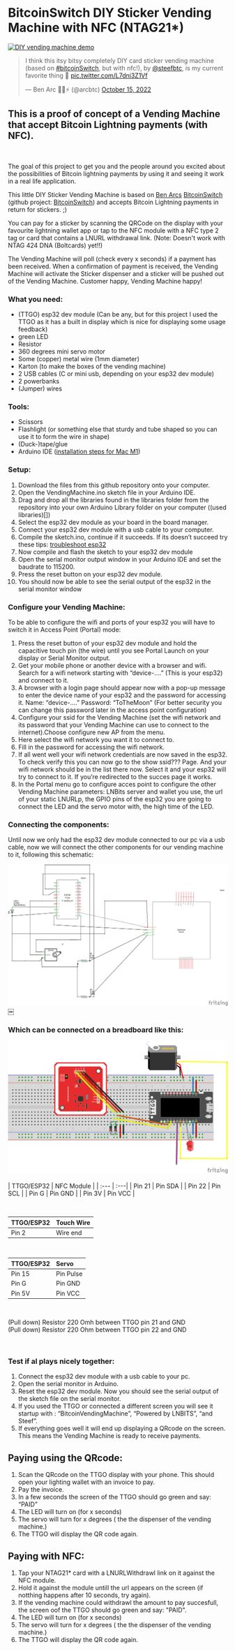 # BitcoinSwitch DIY Sticker Vending Machine with NFC (NTAG21*)

[![DIY vending machine demo](https://twitter.com/arcbtc/status/1581186711668678657)](https://twitter.com/arcbtc/status/1581186711668678657)

<blockquote class="twitter-tweet"><p lang="en" dir="ltr">I think this itsy bitsy completely DIY card sticker vending machine (based on <a href="https://twitter.com/hashtag/bitcoinSwitch?src=hash&amp;ref_src=twsrc%5Etfw">#bitcoinSwitch</a>, but with nfc!), by <a href="https://twitter.com/steefbtc?ref_src=twsrc%5Etfw">@steefbtc</a>, is my current favorite thing 🤗 <a href="https://t.co/L7dni3Z1Vf">pic.twitter.com/L7dni3Z1Vf</a></p>&mdash; Ben Arc 🏴󠁧󠁢󠁷󠁬󠁳󠁿✊⚡️ (@arcbtc) <a href="https://twitter.com/arcbtc/status/1581186711668678657?ref_src=twsrc%5Etfw">October 15, 2022</a></blockquote> <script async src="https://platform.twitter.com/widgets.js" charset="utf-8"></script>

## This is a proof of concept of a Vending Machine that accept Bitcoin Lightning payments (with NFC). 

<br>

<p>The goal of this  project to get you and the people around you excited about the possibilities of Bitcoin lightning payments by using it and seeing it work in a real life application.</p>

This little DIY Sticker Vending Machine is based on [Ben Arcs](https://github.com/arcbtc) [BitcoinSwitch](https://youtu.be/FeoIwTjv3YM) (github project: [BitcoinSwitch](https://github.com/arcbtc/bitcoinSwitch)) and accepts Bitcoin Lightning payments in return for stickers. ;)

<p>You can pay for a sticker by scanning the QRCode on the display with your favourite lightning wallet app or tap to the NFC module with a NFC type 2 tag or card that contains a LNURL withdrawal link. (Note: Doesn't work with NTAG 424 DNA (Boltcards) yet!!)</p>

<p>The Vending Machine will poll (check every x seconds) if a payment has been received.  When a confirmation of payment is received, the Vending Machine will activate the Sticker dispenser and a sticker will be pushed out of the Vending Machine. Customer happy, Vending Machine happy!<br></p>

### What you need:
- (TTGO) esp32 dev module (Can be any, but for this project I used the TTGO as it has a built in display which is nice for displaying some usage feedback)
- green LED
- Resistor 
- 360 degrees mini servo motor
- Some (copper) metal wire (1mm diameter)
- Karton (to make the boxes of the vending machine)
- 2 USB cables (C or mini usb, depending on your esp32 dev module)
- 2 powerbanks
- (Jumper) wires

### Tools:
- Scissors
- Flashlight (or something else that sturdy and tube shaped so you can use it to form the wire in shape)
- (Duck-)tape/glue
- Arduino IDE ([installation steps for Mac M1](docs/Arduino%20Install%20Steps%20M1.md))

### Setup:
1. Download the files from this github repository onto your computer.
2. Open the VendingMachine.ino sketch file in your Arduino IDE. 
3. Drag and drop all the libraries found in the libraries folder from the repository into your own Arduino Library folder on your computer ((used libraries)[])
5. Select the esp32 dev module as your board in the board manager.
6. Connect your esp32 dev module with a usb cable to your computer.
7. Compile the sketch.ino, continue if it succeeds. If its doesn’t succeed try these tips: [troubleshoot esp32](/docs/tips.md)
8. Now compile and flash the sketch to your esp32 dev module
9. Open the serial monitor output window in your Arduino IDE and set the baudrate to 115200.
10. Press the reset button on your esp32 dev module.
11. You should now be able to see the serial output of the esp32 in the serial monitor window

### Configure your Vending Machine:
To be able to configure the wifi and ports of your esp32 you will have to switch it in Access Point (Portal) mode:
1. Press the reset button of your esp32 dev module and hold the capacitive touch pin (the wire) until you see Portal Launch on your display or Serial Monitor output.
2. Get your mobile phone or another device with a browser and wifi. Search for a wifi network starting with “device-….” (This is your esp32) and connect to it.
3. A browser with a login page should appear now with a pop-up message to enter the device name of your esp32 and the password for accessing it. Name: “device-….” Password: “ToTheMoon” (For better security you can change this password later in the access point configuration)
4. Configure your ssid for the Vending Machine (set the wifi network and its password that your Vending Machine can use to connect to the internet).Choose configure new AP from the menu.
5. Here select the wifi network you want it to connect to.
6. Fill in the password for accessing the wifi network.
7. If all went well your wifi network credentials are now saved in the esp32. To check verify this you can now go to the show ssid??? Page. And your wifi network should be in the list there now. Select it and your esp32 will try to connect to it. If you’re redirected to the succes page it works. 
8. In the Portal menu go to configure acces point to configure the other Vending Machine parameters: LNBits server and wallet you use, the url of your static LNURLp, the GPIO pins of the esp32 you are going to connect the LED and the servo motor with, the high time of the LED.

### Connecting the components:
<p>Until now we only had the esp32 dev module connected to our pc via a usb cable, now we will connect the other components for our vending machine to it, following this schematic:

![Image of DIY Vending Machine Scheme](/docs/DIY%20Vending%20Machine%20NFC_schem.png)
￼
</P>

### Which can be connected on a breadboard like this:
<p>

![Image of DIY Vending Machine Scheme](/docs/DIY%20Vending%20Machine%20NFC_bb.png)	
 <br>
| TTGO\/ESP32 | NFC Module |
| :--- | :---|
| Pin 21 | Pin SDA |
| Pin 22 | Pin SCL |
| Pin  G | Pin GND |
| Pin 3V | Pin VCC |

 <br>

| TTGO\/ESP32 | Touch Wire |
| :--- | :---|
| Pin 2 | Wire end |

 <br>
 </p>

| TTGO\/ESP32 | Servo |
| :--- | :---|
| Pin 15 | Pin Pulse |
| Pin G | Pin GND |
| Pin 5V | Pin VCC |

 <br>

(Pull down) Resistor 220 Omh between TTGO pin 21 and GND <br>
(Pull down) Resistor 220 Ohm between TTGO pin 22 and GND <br>

 <br>

### Test if al plays nicely together:

1. Connect the esp32 dev module with a usb cable to your pc.
2. Open the serial monitor in Arduino. 
3. Reset the esp32 dev module. Now you should see the serial output of the sketch file on the serial monitor.
4. If you used the TTGO or connected a different screen you will see it startup with :  “BitcoinVendingMachine”, “Powered by LNBITS”, “and Steef”.
5. If everything goes well it will end up displaying a QRcode on the screen. This means the Vending Machine is ready to receive payments.

## Paying using the QRcode:

1. Scan the QRcode on the TTGO display with your phone. This should open your lighting wallet with an invoice to pay.
2. Pay the invoice.
3. In a few seconds the screen of the TTGO should go green and say: “PAID”
4. The LED will turn on (for x seconds)
5. The servo will turn for x degrees ( the the dispenser of the vending machine.)
6. The TTGO will display the QR code again.

## Paying with NFC:
1. Tap your NTAG21* card with a LNURLWithdrawl link on it against the NFC module.
2. Hold it against the module untill the url appears on the screen (if notthing happens after 10 seconds, try again).
3. If the vending machine could withdrawl the amount to pay succesfull, the screen oof the TTGO should go green and say: "PAID".
4. The LED will turn on (for x seconds)
5. The servo will turn for x degrees ( the the dispenser of the vending machine.)
6. The TTGO will display the QR code again.